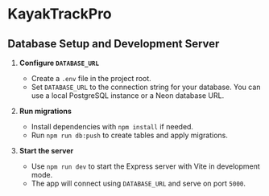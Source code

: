 
# KayakTrackPro

## Database Setup and Development Server

1. **Configure `DATABASE_URL`**
   - Create a `.env` file in the project root.
   - Set `DATABASE_URL` to the connection string for your database. You can use
     a local PostgreSQL instance or a Neon database URL.

2. **Run migrations**
   - Install dependencies with `npm install` if needed.
   - Run `npm run db:push` to create tables and apply migrations.

3. **Start the server**
   - Use `npm run dev` to start the Express server with Vite in development mode.
   - The app will connect using `DATABASE_URL` and serve on port `5000`.

